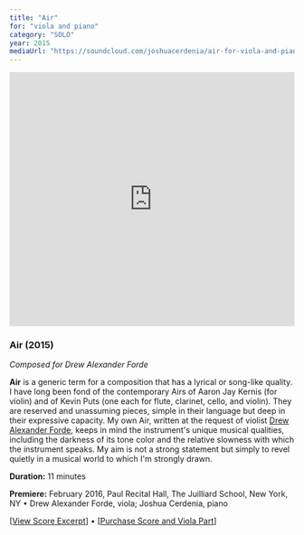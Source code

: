 ```yaml
---
title: "Air"
for: "viola and piano"
category: "SOLO"
year: 2015
mediaUrl: "https://soundcloud.com/joshuacerdenia/air-for-viola-and-piano-2015-excerpt"
---
```


<iframe width="100%" height="450" scrolling="no" frameborder="no" src="https://w.soundcloud.com/player/?url=https%3A//api.soundcloud.com/tracks/267880661&amp;auto_play=false&amp;hide_related=false&amp;show_comments=true&amp;show_user=true&amp;show_reposts=false&amp;visual=true"></iframe>

### Air (2015)

_Composed for Drew Alexander Forde_

**Air** is a generic term for a composition that has a lyrical or song-like quality. I have long been fond of the contemporary Airs of Aaron Jay Kernis (for violin) and of Kevin Puts (one each for flute, clarinet, cello, and violin). They are reserved and unassuming pieces, simple in their language but deep in their expressive capacity. My own Air, written at the request of violist [Drew Alexander Forde](http://www.thatviolakid.com), keeps in mind the instrument's unique musical qualities, including the darkness of its tone color and the relative slowness with which the instrument speaks. My aim is not a strong statement but simply to revel quietly in a musical world to which I'm strongly drawn.

**Duration:** 11 minutes

**Premiere:** February 2016, Paul Recital Hall, The Juilliard School, New York, NY • Drew Alexander Forde, viola; Joshua Cerdenia, piano

\[[View Score Excerpt](http://joshuacerdenia.com/wp-content/uploads/2016/06/Cerdenia-Air-Excerpt.pdf)\] • \[[Purchase Score and Viola Part](http://joshuacerdenia.com/purchase/)\]
